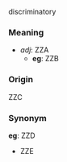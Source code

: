 discriminatory
### Meaning
+ _adj_: ZZA
	+ __eg__: ZZB

### Origin

ZZC

### Synonym

__eg__: ZZD

+ ZZE


